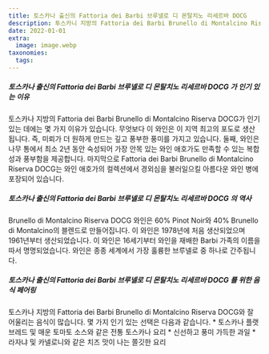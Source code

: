```yaml
---
title: 토스카나 출신의 Fattoria dei Barbi 브루넬로 디 몬탈치노 리세르바 DOCG
description: 투스카니 지방의 Fattoria dei Barbi Brunello di Montalcino Riserva DOCG는 이 지역을 방문하는 모든 사람이 꼭 맛봐야 할 음식입니다. 이 건물은 세계에서 가장 존경받는 Brun의 고향입니다.
date: 2022-01-01
extra:
  image: image.webp
taxonomies:
  tags:
---
```


##### 토스카나 출신의 Fattoria dei Barbi 브루넬로 디 몬탈치노 리세르바 DOCG 가 인기 있는 이유

토스카나 지방의 Fattoria dei Barbi Brunello di Montalcino Riserva DOCG가 인기 있는 데에는 몇 가지 이유가 있습니다. 무엇보다 이 와인은 이 지역 최고의 포도로 생산됩니다. 즉, 미뢰가 더 원하게 만드는 깊고 풍부한 풍미를 가지고 있습니다. 둘째, 와인은 나무 통에서 최소 2년 동안 숙성되어 가장 안목 있는 와인 애호가도 만족할 수 있는 복합성과 풍부함을 제공합니다. 마지막으로 Fattoria dei Barbi Brunello di Montalcino Riserva DOCG는 와인 애호가의 컬렉션에서 경외심을 불러일으킬 아름다운 와인 병에 포장되어 있습니다.

##### 토스카나 출신의 Fattoria dei Barbi 브루넬로 디 몬탈치노 리세르바 DOCG 의 역사

Brunello di Montalcino Riserva DOCG 와인은 60% Pinot Noir와 40% Brunello di Montalcino의 블렌드로 만들어집니다. 이 와인은 1978년에 처음 생산되었으며 1961년부터 생산되었습니다. 이 와인은 16세기부터 와인을 재배한 Barbi 가족의 이름을 따서 명명되었습니다. 와인은 종종 세계에서 가장 훌륭한 브루넬로 중 하나로 간주됩니다.

##### 토스카나 출신의 Fattoria dei Barbi 브루넬로 디 몬탈치노 리세르바 DOCG 를 위한 음식 페어링

토스카나 지방의 Fattoria dei Barbi Brunello di Montalcino Riserva DOCG와 잘 어울리는 음식이 많습니다. 몇 가지 인기 있는 선택은 다음과 같습니다. * 토스카나 플랫브레드 및 매운 토마토 소스와 같은 전통 토스카나 요리 * 신선하고 풍미 가득한 과일 * 라자냐 및 카넬로니와 같은 치즈 맛이 나는 쫄깃한 요리
